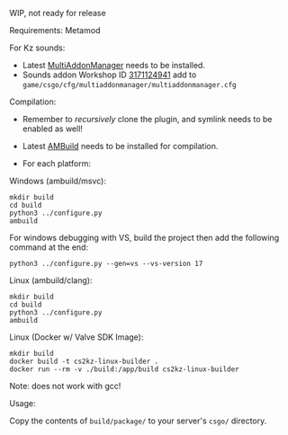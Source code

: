 WIP, not ready for release 

Requirements: Metamod

For Kz sounds:
- Latest [MultiAddonManager](https://github.com/Source2ZE/MultiAddonManager/releases) needs to be installed.
- Sounds addon Workshop ID [3171124941](https://steamcommunity.com/sharedfiles/filedetails/?id=3171124941) add to ```game/csgo/cfg/multiaddonmanager/multiaddonmanager.cfg```
  
Compilation:
- Remember to *recursively* clone the plugin, and symlink needs to be enabled as well!
- Latest [AMBuild](https://github.com/alliedmodders/ambuild/) needs to be installed for compilation.

- For each platform:
  
Windows (ambuild/msvc): 
```
mkdir build
cd build
python3 ../configure.py 
ambuild
``` 

For windows debugging with VS, build the project then add the following command at the end:
```
python3 ../configure.py --gen=vs --vs-version 17
``` 

Linux (ambuild/clang):
```
mkdir build
cd build
python3 ../configure.py 
ambuild
``` 

Linux (Docker w/ Valve SDK Image):
```
mkdir build
docker build -t cs2kz-linux-builder .
docker run --rm -v ./build:/app/build cs2kz-linux-builder
```

Note: does not work with gcc!

Usage:

Copy the contents of `build/package/` to your server's `csgo/` directory.

